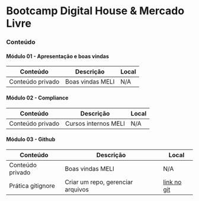 # Bootcamp Digital House & Mercado Livre


### Conteúdo

#### Módulo 01 - Apresentação e boas vindas

| Conteúdo | Descrição | Local |
|--|--|--|
| Conteúdo privado | Boas vindas MELI | N/A |


#### Módulo 02 - Compliance

| Conteúdo | Descrição | Local |
|--|--|--|
| Conteúdo privado | Cursos internos MELI | N/A |


#### Módulo 03 - Github

| Conteúdo | Descrição | Local |
|--|--|--|
| Conteúdo privado | Boas vindas MELI | N/A |
|Prática gitignore | Criar um repo, gerenciar arquivos | [link no git](https://github.com/joseraimundomeli/bootcamp-meli/tree/master/modulo03-github/exercicio-gitignore) |
